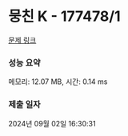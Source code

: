 # 뭉친 K - 177478/1 

[문제 링크](https://level.goorm.io/exam/177478/%EB%AD%89%EC%B9%9C-k/quiz/1) 

### 성능 요약

메모리: 12.07 MB, 시간: 0.14 ms

### 제출 일자

2024년 09월 02일 16:30:31

